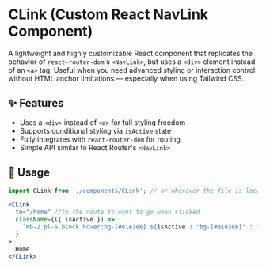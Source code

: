 # CLink (Custom React NavLink Component)

A lightweight and highly customizable React component that replicates the behavior of `react-router-dom`'s `<NavLink>`, but uses a `<div>` element instead of an `<a>` tag. Useful when you need advanced styling or interaction control without HTML anchor limitations — especially when using Tailwind CSS.

## ✨ Features

- Uses a `<div>` instead of `<a>` for full styling freedom
- Supports conditional styling via `isActive` state
- Fully integrates with `react-router-dom` for routing
- Simple API similar to React Router's `<NavLink>`

## 🚀 Usage

```jsx
import CLink from './components/CLink'; // or wherever the file is located

<CLink
  to="/home" //to the route to want to go when clicked
  className={({ isActive }) =>
    `mb-2 pl-5 block hover:bg-[#e1e3e6] ${isActive ? "bg-[#e1e3e6]" : ""}` //what do you want to do when the route is active
  }
>
  Home 
</CLink>
